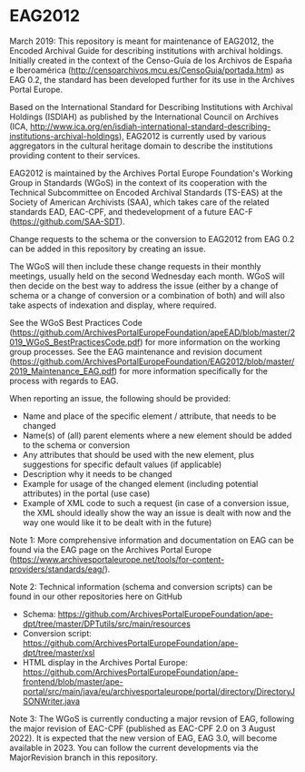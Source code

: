 # EAG2012
March 2019: 
This repository is meant for maintenance of EAG2012, the Encoded Archival Guide for describing institutions with archival holdings. Initially created in the context of the Censo-Guía de los Archivos de España e Iberoamérica (http://censoarchivos.mcu.es/CensoGuia/portada.htm) as EAG 0.2, the standard has been developed further for its use in the Archives Portal Europe.

Based on the International Standard for Describing Institutions with Archival Holdings (ISDIAH) as published by the International Council on Archives (ICA, http://www.ica.org/en/isdiah-international-standard-describing-institutions-archival-holdings), EAG2012 is currently used by various aggregators in the cultural heritage domain to describe the institutions providing content to their services.

EAG2012 is maintained by the Archives Portal Europe Foundation's Working Group in Standards (WGoS) in the context of its cooperation with the Technical Subcommittee on Encoded Archival Standards (TS-EAS) at the Society of American Archivists (SAA), which takes care of the related standards EAD, EAC-CPF, and thedevelopment of a future EAC-F (https://github.com/SAA-SDT).

Change requests to the schema or the conversion to EAG2012 from EAG 0.2 can be added in this repository by creating an issue. 

The WGoS will then include these change requests in their monthly meetings, usually held on the second Wednesday each month. WGoS will then decide on the best way to address the issue (either by a change of schema or a change of conversion or a combination of both) and will also take aspects of indexation and display, where required. 

See the WGoS Best Practices Code (https://github.com/ArchivesPortalEuropeFoundation/apeEAD/blob/master/2019_WGoS_BestPracticesCode.pdf) for more information on the working group processes. See the EAG maintenance and revision document (https://github.com/ArchivesPortalEuropeFoundation/EAG2012/blob/master/2019_Maintenance_EAG.pdf) for more information specifically for the process with regards to EAG.

When reporting an issue, the following should be provided:
* Name and place of the specific element / attribute, that needs to be changed
* Name(s) of (all) parent elements where a new element should be added to the schema or conversion
* Any attributes that should be used with the new element, plus suggestions for specific default values (if applicable) 
* Description why it needs to be changed
* Example for usage of the changed element (including potential attributes) in the portal (use case)
* Example of XML code to such a request (in case of a conversion issue, the XML should ideally show the way an issue is dealt with now 
  and the way one would like it to be dealt with in the future)

Note 1:
More comprehensive information and documentation on EAG can be found via the EAG page on the Archives Portal Europe (https://www.archivesportaleurope.net/tools/for-content-providers/standards/eag/).

Note 2:
Technical information (schema and conversion scripts) can be found in our other repositories here on GitHub  
* Schema: https://github.com/ArchivesPortalEuropeFoundation/ape-dpt/tree/master/DPTutils/src/main/resources
* Conversion script: https://github.com/ArchivesPortalEuropeFoundation/ape-dpt/tree/master/xsl
* HTML display in the Archives Portal Europe: https://github.com/ArchivesPortalEuropeFoundation/ape-frontend/blob/master/ape-portal/src/main/java/eu/archivesportaleurope/portal/directory/DirectoryJSONWriter.java

Note 3:
The WGoS is currently conducting a major revsion of EAG, following the major revision of EAC-CPF (published as EAC-CPF 2.0 on 3 August 2022). It is expected that the new version of EAG, EAG 3.0, will become available in 2023. You can follow the current developments via the MajorRevision branch in this repository.
